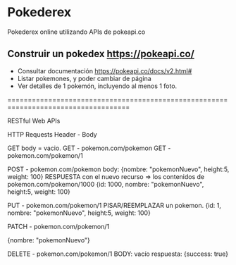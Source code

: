 # Pokederex
 Pokederex online utilizando APIs de pokeapi.co


## Construir un pokedex https://pokeapi.co/

- Consultar documentación https://pokeapi.co/docs/v2.html#
- Listar pokemones, y poder cambiar de página
- Ver detalles de 1 pokemón, incluyendo al menos 1 foto.

====================================================================================

RESTful Web APIs

HTTP Requests
Header - Body

GET body = vacio.
GET - pokemon.com/pokemon
GET - pokemon.com/pokemon/1

POST - pokemon.com/pokemon
body: {nombre: "pokemonNuevo", height:5, weight: 100}
RESPUESTA con el nuevo recurso => los contenidos de pokemon.com/pokemon/1000
{id: 1000, nombre: "pokemonNuevo", height:5, weight: 100}

PUT - pokemon.com/pokemon/1
PISAR/REEMPLAZAR un pokemon.
{id: 1, nombre: "pokemonNuevo", height:5, weight: 100}

PATCH - pokemon.com/pokemon/1

{nombre: "pokemonNuevo"}

DELETE - pokemon.com/pokemon/1
BODY: vacío
respuesta: {success: true}
